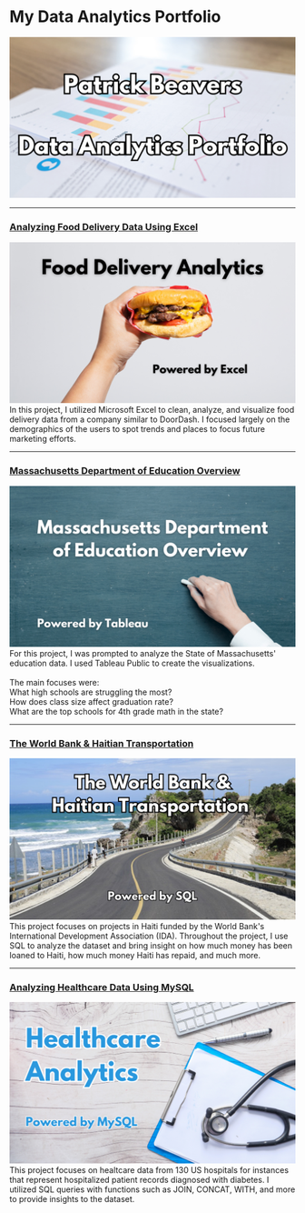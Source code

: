 # My Data Analytics Portfolio
<img src="images/Beavers Portfolio Image.png"/>

---
### [Analyzing Food Delivery Data Using Excel](https://www.linkedin.com/pulse/analyzing-food-delivery-data-using-excel-patrick-beavers-tci2f/)
[<img src="images/iFood Excel Project Image.png"/>](https://www.linkedin.com/pulse/analyzing-food-delivery-data-using-excel-patrick-beavers-tci2f/)
In this project, I utilized Microsoft Excel to clean, analyze, and visualize food delivery data from a company similar to DoorDash. I focused largely on the demographics of the users to spot trends and places to focus future marketing efforts. 


---
### [Massachusetts Department of Education Overview](https://www.linkedin.com/pulse/massachusetts-doe-analysis-patrick-beavers-oorpc/)
[<img src="images/MASS DOE Project Cover Photo.png"/>](https://www.linkedin.com/pulse/massachusetts-doe-analysis-patrick-beavers-oorpc/)
For this project, I was prompted to analyze the State of Massachusetts' education data. I used Tableau Public to create the visualizations. <br><br>
The main focuses were:<br>
What high schools are struggling the most?<br>
How does class size affect graduation rate?<br>
What are the top schools for 4th grade math in the state? 

---
### [The World Bank & Haitian Transportation](https://www.linkedin.com/pulse/world-bank-haitian-transportation-patrick-beavers-fnqnc/)
[<img src="images/World Bank Haiti Project CORRECTED.png"/>](https://www.linkedin.com/pulse/world-bank-haitian-transportation-patrick-beavers-fnqnc/)
This project focuses on projects in Haiti funded by the World Bank's International Development Association (IDA). Throughout the project, I use SQL to analyze the dataset and bring insight on how much money has been loaned to Haiti, how much money Haiti has repaid, and much more. 

---
### [Analyzing Healthcare Data Using MySQL](https://www.linkedin.com/pulse/healthcare-analytics-mysql-patrick-beavers-geooc/)
[<img src="images/Healthcare Project Image.png"/>](https://www.linkedin.com/pulse/healthcare-analytics-mysql-patrick-beavers-geooc/)
This project focuses on healtcare data from 130 US hospitals for instances that represent hospitalized patient records diagnosed with diabetes. I utilized SQL queries with functions such as JOIN, CONCAT, WITH, and more to provide insights to the dataset.



